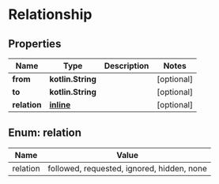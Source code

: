 
# Relationship

## Properties
Name | Type | Description | Notes
------------ | ------------- | ------------- | -------------
**from** | **kotlin.String** |  |  [optional]
**to** | **kotlin.String** |  |  [optional]
**relation** | [**inline**](#Relation) |  |  [optional]


<a name="Relation"></a>
## Enum: relation
Name | Value
---- | -----
relation | followed, requested, ignored, hidden, none



